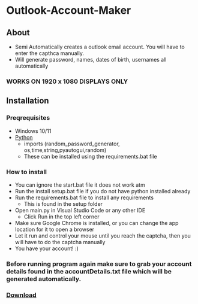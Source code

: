 # Outlook-Account-Maker

## About
- Semi Automatically creates a outlook email account. You will have to enter the capthca manually.
- Will generate password, names, dates of birth, usernames all automatically

### WORKS ON 1920 x 1080 DISPLAYS ONLY

## Installation

### Preqrequisites

-   Windows 10/11
-   [Python](https://www.python.org/downloads/release/python-3109/)
    - imports (random_password_generator, os,time,string,pyautogui,random)
    - These can be installed using the requirements.bat file

### How to install
- You can ignore the start.bat file it does not work atm
-   Run the install setup.bat file if you do not have python installed already
-   Run the requirements.bat file to install any requirements
    - This is found in the setup folder
-   Open main.py in Visual Studio Code or any other IDE
    - Click Run in the top left corner
- Make sure Google Chrome is installed, or you can change the app location for it to open a browser
- Let it run and control your mouse until you reach the captcha, then you will have to do the captcha manually
- You have your account! :)
### Before running program again make sure to grab your account details found in the accountDetails.txt file which will be generated automatically.

### [Download](https://github.com/SyrqxDev/Outlook-Account-Maker/releases/tag/V0.1.1-beta)
